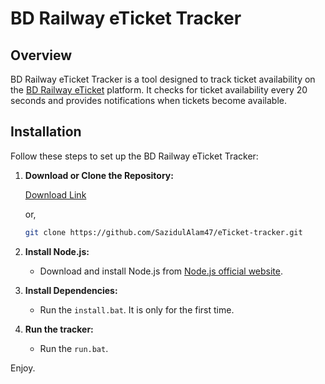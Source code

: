 # BD Railway eTicket Tracker

## Overview

BD Railway eTicket Tracker is a tool designed to track ticket availability on the [BD Railway eTicket](https://eticket.railway.gov.bd) platform. It checks for ticket availability every 20 seconds and provides notifications when tickets become available.

## Installation

Follow these steps to set up the BD Railway eTicket Tracker:

1. **Download or Clone the Repository:**

    [Download Link](https://github.com/SazidulAlam47/eTicket-tracker/archive/refs/heads/main.zip)

    or,

    ```bash
    git clone https://github.com/SazidulAlam47/eTicket-tracker.git
    ```

2. **Install Node.js:**

    - Download and install Node.js from [Node.js official website](https://nodejs.org/en).

3. **Install Dependencies:**

    - Run the `install.bat`. It is only for the first time.

4. **Run the tracker:**

    - Run the `run.bat`.

Enjoy.

